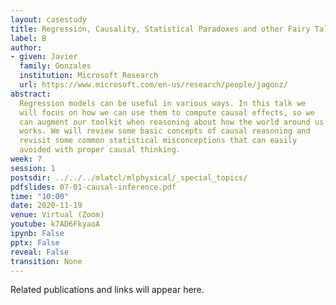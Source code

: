 ```yaml
---
layout: casestudy
title: Regression, Causality, Statistical Paradoxes and other Fairy Tales
label: B
author:
- given: Javier
  family: Gonzales
  institution: Microsoft Research
  url: https://www.microsoft.com/en-us/research/people/jagonz/
abstract: 
  Regression models can be useful in various ways. In this talk we
  will focus on how we can use them to compute causal effects, so we
  can augment our toolkit when reasoning about how the world around us
  works. We will review some basic concepts of causal reasoning and
  revisit some common statistical misconceptions that can easily
  avoided with proper causal thinking.
week: 7
session: 1
postsdir: ../../../mlatcl/mlphysical/_special_topics/
pdfslides: 07-01-causal-inference.pdf
time: "10:00"
date: 2020-11-19
venue: Virtual (Zoom)
youtube: k7AD6FkyaoA
ipynb: False
pptx: False
reveal: False
transition: None
---
```


Related publications and links will appear here.
